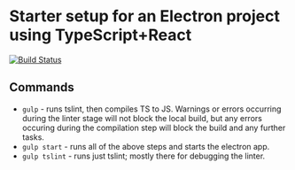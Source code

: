 # Starter setup for an Electron project using TypeScript+React
[![Build Status](https://travis-ci.org/olfilato/electron-ts-react-setup.svg?branch=master)](https://travis-ci.org/olfilato/electron-ts-react-setup)

## Commands

* ```gulp``` - runs tslint, then compiles TS to JS. Warnings or errors occurring during the linter stage will not block the local build, but any errors occuring during the compilation step will block the build and any further tasks.
* ```gulp start``` - runs all of the above steps and starts the electron app.
* ```gulp tslint``` - runs just tslint; mostly there for debugging the linter.